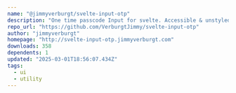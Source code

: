 ```yaml
---
name: "@jimmyverburgt/svelte-input-otp"
description: "One time passcode Input for svelte. Accessible & unstyled."
repo_url: "https://github.com/VerburgtJimmy/svelte-input-otp"
author: "jimmyverburgt"
homepage: "http://svelte-input-otp.jimmyverburgt.com"
downloads: 358
dependents: 1
updated: "2025-03-01T18:56:07.434Z"
tags: 
  - ui
  - utility
---
```

